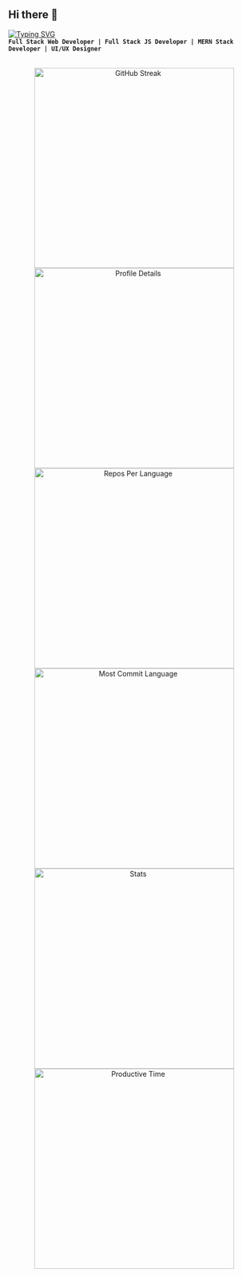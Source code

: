 ## Hi there 👋

<!--
**achrafdevl/achrafdevl** is a ✨ _special_ ✨ repository because its `README.md` (this file) appears on your GitHub profile.

Here are some ideas to get you started:

- 🔭 I’m currently working on ...
- 🌱 I’m currently learning ...
- 👯 I’m looking to collaborate on ...
- 🤔 I’m looking for help with ...
- 💬 Ask me about ...
- 📫 How to reach me: ...
- 😄 Pronouns: ...
- ⚡ Fun fact: ...
-->
[![Typing SVG](https://readme-typing-svg.herokuapp.com?font=Fira+Code&pause=1000&color=02F6F7&width=435&lines=Achraf+Chair)](https://git.io/typing-svg)<br>
**`Full Stack Web Developer | Full Stack JS Developer | MERN Stack Developer | UI/UX Designer`** 
<br><br>
<div align="center">
  <img src="https://github-readme-streak-stats.herokuapp.com?user=ousskhayi&theme=algolia&hide_border=true&border_radius=4&card_width=684" alt="GitHub Streak" width="400">
  <img src="http://github-profile-summary-cards.vercel.app/api/cards/profile-details?username=achrafdevl&theme=algolia" alt="Profile Details" width="400">
  <img src="http://github-profile-summary-cards.vercel.app/api/cards/repos-per-language?username=achrafdevl&theme=algolia" alt="Repos Per Language" width="400">
  <img src="http://github-profile-summary-cards.vercel.app/api/cards/most-commit-language?username=achrafdevl&theme=algolia" alt="Most Commit Language" width="400">
  <img src="http://github-profile-summary-cards.vercel.app/api/cards/stats?username=achrafdevl&theme=algolia" alt="Stats" width="400">
  <img src="http://github-profile-summary-cards.vercel.app/api/cards/productive-time?username=achrafdevl&theme=algolia&utcOffset=8" alt="Productive Time" width="400">
</div>

